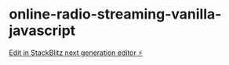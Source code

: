 # online-radio-streaming-vanilla-javascript

[Edit in StackBlitz next generation editor ⚡️](https://stackblitz.com/~/github.com/wgbnyes/online-radio-streaming-vanilla-javascript)